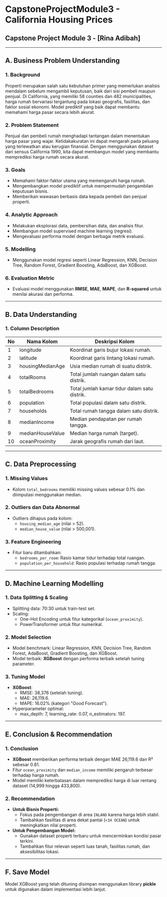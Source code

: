 # CapstoneProjectModule3 - California Housing Prices
## Capstone Project Module 3 - [Rina Adibah]

---

## **A. Business Problem Understanding**

### **1. Background**
Properti merupakan salah satu kebutuhan primer yang memerlukan analisis mendalam sebelum mengambil keputusan, baik dari sisi pembeli maupun penjual. Di California, yang memiliki 58 counties dan 482 municipalities, harga rumah bervariasi tergantung pada lokasi geografis, fasilitas, dan faktor sosial ekonomi. Model prediktif yang baik dapat membantu memahami harga pasar secara lebih akurat.

### **2. Problem Statement**
Penjual dan pembeli rumah menghadapi tantangan dalam menentukan harga pasar yang wajar. Ketidakakuratan ini dapat mengarah pada peluang yang terlewatkan atau kerugian finansial. Dengan menggunakan dataset dari sensus California 1990, kita dapat membangun model yang membantu memprediksi harga rumah secara akurat.

### **3. Goals**
- Memahami faktor-faktor utama yang memengaruhi harga rumah.
- Mengembangkan model prediktif untuk mempermudah pengambilan keputusan bisnis.
- Memberikan wawasan berbasis data kepada pembeli dan penjual properti.

### **4. Analytic Approach**
- Melakukan eksplorasi data, pembersihan data, dan analisis fitur.
- Membangun model supervised machine learning (regresi).
- Mengevaluasi performa model dengan berbagai metrik evaluasi.

### **5. Modelling**
- Menggunakan model regresi seperti Linear Regression, KNN, Decision Tree, Random Forest, Gradient Boosting, AdaBoost, dan XGBoost.

### **6. Evaluation Metric**
- Evaluasi model menggunakan **RMSE**, **MAE**, **MAPE**, dan **R-squared** untuk menilai akurasi dan performa.

---

## **B. Data Understanding**

### **1. Column Description**
| **No** | **Nama Kolom**       | **Deskripsi Kolom**                                                   |
|--------|-----------------------|------------------------------------------------------------------------|
| 1      | longitude             | Koordinat garis bujur lokasi rumah.                                   |
| 2      | latitude              | Koordinat garis lintang lokasi rumah.                                 |
| 3      | housingMedianAge      | Usia median rumah di suatu distrik.                                   |
| 4      | totalRooms            | Total jumlah ruangan dalam satu distrik.                              |
| 5      | totalBedrooms         | Total jumlah kamar tidur dalam satu distrik.                          |
| 6      | population            | Total populasi dalam satu distrik.                                    |
| 7      | households            | Total rumah tangga dalam satu distrik.                                |
| 8      | medianIncome          | Median pendapatan per rumah tangga.                                   |
| 9      | medianHouseValue      | Median harga rumah (target).                                          |
| 10     | oceanProximity        | Jarak geografis rumah dari laut.                                      |

---

## **C. Data Preprocessing**

### **1. Missing Values**
- Kolom `total_bedrooms` memiliki missing values sebesar 0.1% dan diimputasi menggunakan median.

### **2. Outliers dan Data Abnormal**
- Outliers dihapus pada kolom:
  - `housing_median_age` (nilai > 52).
  - `median_house_value` (nilai > 500,001).

### **3. Feature Engineering**
- Fitur baru ditambahkan:
  - `bedrooms_per_room`: Rasio kamar tidur terhadap total ruangan.
  - `population_per_household`: Rasio populasi terhadap rumah tangga.

---

## **D. Machine Learning Modelling**

### **1. Data Splitting & Scaling**
- Splitting data: 70:30 untuk train-test set.
- Scaling:
  - One-Hot Encoding untuk fitur kategorikal (`ocean_proximity`).
  - PowerTransformer untuk fitur numerikal.

### **2. Model Selection**
- Model benchmark: Linear Regression, KNN, Decision Tree, Random Forest, AdaBoost, Gradient Boosting, dan XGBoost.
- Model terbaik: **XGBoost** dengan performa terbaik setelah tuning parameter.

### **3. Tuning Model**
- **XGBoost**:
  - RMSE: 38,376 (setelah tuning).
  - MAE: 26,119.6.
  - MAPE: 16.02% (kategori "Good Forecast").
- Hyperparameter optimal:
  - max_depth: 7, learning_rate: 0.07, n_estimators: 197.

---

## **E. Conclusion & Recommendation**

### **1. Conclusion**
- **XGBoost** memberikan performa terbaik dengan MAE 26,119.6 dan R² sebesar 0.81.
- Fitur `ocean_proximity` dan `median_income` memiliki pengaruh terbesar terhadap harga rumah.
- Model memiliki keterbatasan dalam memprediksi harga di luar rentang dataset (14,999 hingga 433,800).

### **2. Recommendation**
- **Untuk Bisnis Properti:**
  - Fokus pada pengembangan di area `INLAND` karena harga lebih stabil.
  - Tambahkan fasilitas di area dekat pantai (`<1H OCEAN`) untuk meningkatkan nilai properti.
- **Untuk Pengembangan Model:**
  - Gunakan dataset properti terbaru untuk mencerminkan kondisi pasar terkini.
  - Tambahkan fitur relevan seperti luas tanah, fasilitas rumah, dan aksesibilitas lokasi.

---

## **F. Save Model**
Model XGBoost yang telah dituning disimpan menggunakan library **pickle** untuk digunakan dalam implementasi lebih lanjut.
